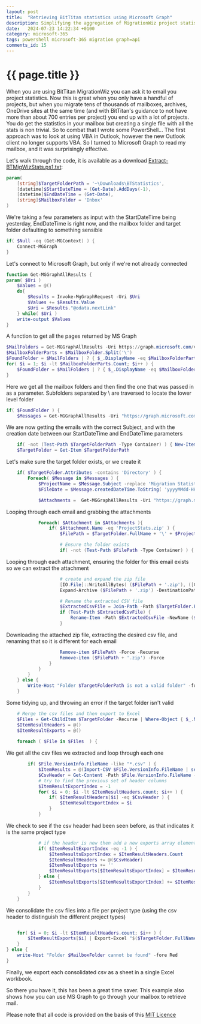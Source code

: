 ```yaml
---
layout: post
title:  "Retrieving BitTitan statistics using Microsoft Graph"
description: Simplifying the aggregation of MigrationWiz project statistics into a single Excel workbook
date:   2024-07-23 14:22:34 +0100
category: microsoft-365
tags: powershell microsoft-365 migration graph=api
comments_id: 15
---
```

<h1>{{ page.title }}</h1>

When you are using BitTitan MigrationWiz you can ask it to email you project statistics.  Now this is great when you only have a handful of projects, but when you migrate tens of thousands of mailboxes, archives, OneDrive sites at the same time (and with BitTitan's guidance to not have more than about 700 entries per project) you end up with a lot of projects.   You do get the statistics in your mailbox but creating a single file with all the stats is non trivial.   So to combat that I wrote some PowerShell...  The first approach was to look at using VBA in Outlook, however the new Outlook client no longer supports VBA.  So I turned to Microsoft Graph to read my mailbox, and it was surprisingly effective.  

Let's walk through the code, it is available as a download [Extract-BTMigWizStats.ps1.txt](/assets/downloads/Extract-BTMigWizStats.ps1.txt):

```powershell
param(
	[string]$TargetFolderPath = '~\Downloads\BTStatistics',
	[datetime]$StartDateTime = (Get-Date).AddDays(-1),
	[datetime]$EndDateTime = (Get-Date),
	[string]$MailboxFolder = 'Inbox'
)
```

We're taking a few parameters as input with the StartDateTime being yesterday, EndDateTime is right now, and the mailbox folder and target folder defaulting to something sensible

```powershell
if( $Null -eq (Get-MGContext) ) {
	Connect-MGGraph
}
```

Let's connect to Microsoft Graph, but only if we're not already connected
 
```powershell
function Get-MGGraphAllResults {
param( $Uri )
	$Values = @()
	do{
		$Results = Invoke-MgGraphRequest -Uri $Uri
		$Values += $Results.Value
		$Uri = $Results."@odata.nextLink"
	} while( $Uri )
	write-output $Values
}
```

A function to get all the pages returned by MS Graph

```powershell
$MailFolders = Get-MGGraphAllResults -Uri https://graph.microsoft.com/v1.0/me/mailFolders/delta
$MailboxFolderParts = $MailboxFolder.Split('\')
$FoundFolder = $MailFolders | ? { $_.DisplayName -eq $MailboxFolderParts[0] }
for( $i = 1; $i -lt $MailboxFolderParts.Count; $i++ ) {
	$FoundFolder = $MailFolders | ? { $_.DisplayName -eq $MailboxFolderParts[$i] -and $_.ParentFolderId -eq $FoundFolder.Id }
}
```

Here we get all the mailbox folders and then find the one that was passed in as a parameter.  Subfolders separated by \ are traversed to locate the lower level folder

```powershell
if( $FoundFolder ) {
	$Messages = Get-MGGraphAllResults -Uri "https://graph.microsoft.com/v1.0/me/mailFolders/$($FoundFolder.Id)/messages?`$filter=(contains(subject, 'Migration Statistics for Project ')) and (createdDateTime ge $($StartDateTime.ToString("yyyy-MM-ddTHH:mm:ssZ"))) and (createdDateTime le $($EndDateTime.ToString("yyyy-MM-ddTHH:mm:ssZ")))"
```

We are now getting the emails with the correct Subject, and with the creation date between our StartDateTime and EndDateTime parameters 


```powershell
	if( -not (Test-Path $TargetFolderPath -Type Container) ) { New-Item $TargetFolderPath -Type Container | Out-Null}
	$TargetFolder = Get-Item $TargetFolderPath
```

Let's make sure the target folder exists, or we create it

```powershell
	if( $TargetFolder.Attributes -contains 'Directory' ) {
		Foreach( $Message in $Messages ) {
			$ProjectName = $Message.Subject -replace 'Migration Statistics for Project ', ''
			$FileDate = $Message.createdDateTime.ToString( 'yyyyMMdd-HHmmss' )

			$Attachments =  Get-MGGraphAllResults -Uri "https://graph.microsoft.com/v1.0/me/messages/$($Message.Id)/attachments"
```

Looping through each email and grabbing the attachments

```powershell
			Foreach( $Attachment in $Attachments ){
				if( $Attachment.Name -eq 'ProjectStats.zip' ) {
					$FilePath = $TargetFolder.FullName + '\' + $ProjectName + '-' + $FileDate

					# Ensure the folder exists
					if( -not (Test-Path $FilePath -Type Container) ) { New-Item $FilePath -Type Container }
```

Looping through each attachment, ensuring the folder for this email exists so we can extract the attachment

```powershell
					# create and expand the zip file
					[IO.File]::WriteAllBytes( ($FilePath + '.zip'), ([Convert]::FromBase64String($Attachment.contentBytes))) | Out-Null
					Expand-Archive ($FilePath + '.zip') -DestinationPath $FilePath -Force | Out-Null

					# Rename the extracted CSV file
					$ExtractedCsvFile = Join-Path -Path $TargetFolder.FullName -ChildPath 'ProjectStats.csv'
					if (Test-Path $ExtractedCsvFile) {
						Rename-Item -Path $ExtractedCsvFile -NewName ($FilePath + '.csv')
					}
```

Downloading the attached zip file, extracting the desired csv file, and renaming that so it is different for each email

```powershell
					Remove-item $FilePath -Force -Recurse
					Remove-item ($FilePath + '.zip') -Force
				}
			}
		}
	} else {
		Write-Host "Folder $TargetFolderPath is not a valid folder" -fore red
	}
```

Some tidying up, and throwing an error if the target folder isn't valid


```powershell
	# Merge the csv files and then export to Excel
	$Files = Get-ChildItem $TargetFolder -Recurse | Where-Object { $_.Name -like "*.csv"}
	$ItemResultHeaders = @()
	$ItemResultExports = @()
 
	foreach ( $File in $Files  ) {
```

We get all the csv files we extracted and loop through each one

```powershell
		if( $File.VersionInfo.FileName -like "*.csv" ) {
			$ItemResults = @(Import-CSV $File.VersionInfo.FileName | select @{name="SourceFile";Expression={$File.Name}},*)
			$CsvHeader = Get-Content -Path $File.VersionInfo.FileName -TotalCount 1
			# try to find the previous set of header columns
			$ItemResultExportIndex = -1
			for( $i = 0; $i -lt $ItemResultHeaders.count; $i++ ) {
				if( $ItemResultHeaders[$i] -eq $CsvHeader ) {
					$ItemResultExportIndex = $i
				}
			}
```

We check to see if the csv header had been seen before, as that indicates it is the same project type

```powershell
			# if the header is new then add a new exports array element
			if( $ItemResultExportIndex -eq -1 ) {
				$ItemResultsExportIndex = $ItemResultHeaders.Count
				$ItemResultHeaders += @($CsvHeader)
				$ItemResultExports += ''
				$ItemResultExports[$ItemResultsExportIndex] = $ItemResults
			} else {
				$ItemResultExports[$ItemResultsExportIndex] += $ItemResults
			}
		}
	}
```

We consolidate the csv files into a file per project type (using the csv header to distinguish the different project types)

```powershell

	for( $i = 0; $i -lt $ItemResultHeaders.count; $i++ ) {
		$ItemResultExports[$i] | Export-Excel "$($TargetFolder.FullName)-MigWizStats.xlsx" -WorksheetName "MigWizStats-$($i)" -Append -AutoSize -FreezeTopRow -BoldTopRow
	}
} else {
	write-Host "Folder $MailboxFolder cannot be found" -fore Red
}
```

Finally, we export each consolidated csv as a sheet in a single Excel workbook.

So there you have it, this has been a great time saver.  This example also shows how you can use MS Graph to go through your mailbox to retrieve mail.

Please note that all code is provided on the basis of this [MIT Licence](/licence)